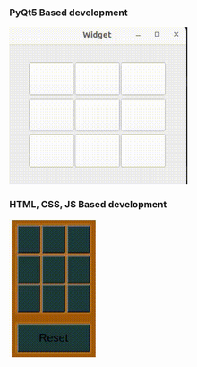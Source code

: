 ### PyQt5 Based development
![](https://github.com/Nandhakumar19dev/Tic-Tac-Toe/blob/development/tomato_305-2024-01-10_15.55.44.gif)


### HTML, CSS, JS Based development
![](https://github.com/Nandhakumar19dev/Tic-Tac-Toe/blob/development/js/tic-tac-toe-js.gif)
